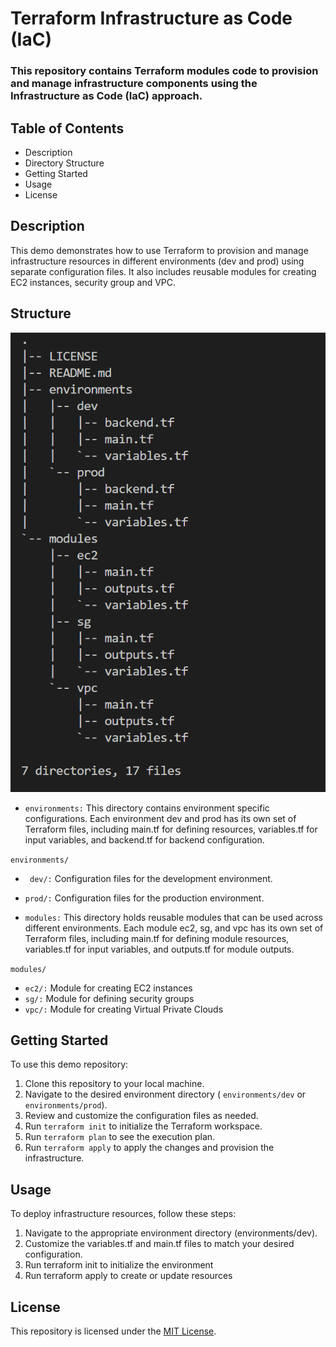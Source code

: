 # Terraform Infrastructure as Code (IaC)

### This repository contains Terraform modules code to provision and manage infrastructure components using the Infrastructure as Code (IaC) approach.

## Table of Contents
- Description
- Directory Structure
- Getting Started
- Usage
- License

## Description
This demo demonstrates how to use Terraform to provision and manage infrastructure resources in different environments (dev and prod) using separate configuration files. It also includes reusable modules for creating EC2 instances, security group and VPC.

## Structure
![Alt text](image.png)

- `environments:` This directory contains environment specific configurations. Each environment dev and prod has its own set of Terraform files, including main.tf for defining resources, variables.tf for input variables, and backend.tf for backend configuration.

`environments/`
- ` dev/:` Configuration files for the development environment.
- `prod/:` Configuration files for the production environment.

- `modules:` This directory holds reusable modules that can be used across different environments. Each module ec2, sg, and vpc has its own set of Terraform files, including main.tf for defining module resources, variables.tf for input variables, and outputs.tf for module outputs.

`modules/`

- `ec2/:` Module for creating EC2 instances
- `sg/:` Module for defining security groups
- `vpc/:` Module for creating Virtual Private Clouds




## Getting Started

To use this demo repository:

1. Clone this repository to your local machine.
2. Navigate to the desired environment directory ( `environments/dev` or `environments/prod`).
3. Review and customize the configuration files as needed.
4. Run `terraform init` to initialize the Terraform workspace.
5. Run `terraform plan` to see the execution plan.
6. Run `terraform apply` to apply the changes and provision the infrastructure.

## Usage
To deploy infrastructure resources, follow these steps:

1. Navigate to the appropriate environment directory (environments/dev).
2. Customize the variables.tf and main.tf files to match your desired configuration.
3. Run terraform init to initialize the environment
4. Run terraform apply to create or update resources

## License

This repository is licensed under the [MIT License](LICENSE).
